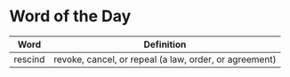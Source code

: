 # Word of the Day

|Word|Definition|
|---|---|
|rescind|revoke, cancel, or repeal (a law, order, or agreement)|